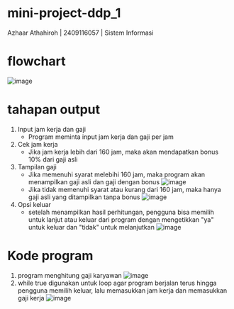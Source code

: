# mini-project-ddp_1
Azhaar Athahiroh | 2409116057 | Sistem Informasi
# flowchart
![image](https://github.com/user-attachments/assets/2ad3c4d6-72ca-44ef-abf1-2e9b956085a5)
# tahapan output
1. Input jam kerja dan gaji
   - Program meminta input jam kerja dan gaji per jam
2. Cek jam kerja
   - Jika jam kerja lebih dari 160 jam, maka akan mendapatkan bonus 10% dari gaji asli
3. Tampilan gaji
   - Jika memenuhi syarat melebihi 160 jam, maka program akan menampilkan gaji asli dan gaji dengan bonus
     ![image](https://github.com/user-attachments/assets/250bb34a-4b88-4301-9978-f21962b60812)
   - Jika tidak memenuhi syarat atau kurang dari 160 jam, maka hanya gaji asli yang ditampilkan tanpa bonus
     ![image](https://github.com/user-attachments/assets/8209dbe9-663f-411a-b519-9d302821096a)
4. Opsi keluar
   - setelah menampilkan hasil perhitungan, pengguna bisa memilih untuk lanjut atau keluar dari program dengan mengetikkan "ya" untuk keluar dan "tidak" untuk melanjutkan
     ![image](https://github.com/user-attachments/assets/205d1d14-f08b-43ec-8b23-17ae5b5c77de)
# Kode program
1. program menghitung gaji karyawan
   ![image](https://github.com/user-attachments/assets/4e79b1e1-a3f3-4898-bc50-f25f65af974d)
2. while true digunakan untuk loop agar program berjalan terus hingga pengguna memilih keluar, lalu memasukkan jam kerja dan memasukkan gaji kerja
   ![image](https://github.com/user-attachments/assets/46b6a8ba-d550-4e79-b11d-17cc9cc7e08f)
